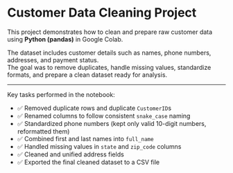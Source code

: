 # Customer Data Cleaning Project

This project demonstrates how to clean and prepare raw customer data using **Python (pandas)** in Google Colab.  

The dataset includes customer details such as names, phone numbers, addresses, and payment status.  
The goal was to remove duplicates, handle missing values, standardize formats, and prepare a clean dataset ready for analysis.

---

Key tasks performed in the notebook:
- ✅ Removed duplicate rows and duplicate `CustomerID`s  
- ✅ Renamed columns to follow consistent `snake_case` naming  
- ✅ Standardized phone numbers (kept only valid 10-digit numbers, reformatted them)  
- ✅ Combined first and last names into `full_name`  
- ✅ Handled missing values in `state` and `zip_code` columns  
- ✅ Cleaned and unified address fields  
- ✅ Exported the final cleaned dataset to a CSV file  


